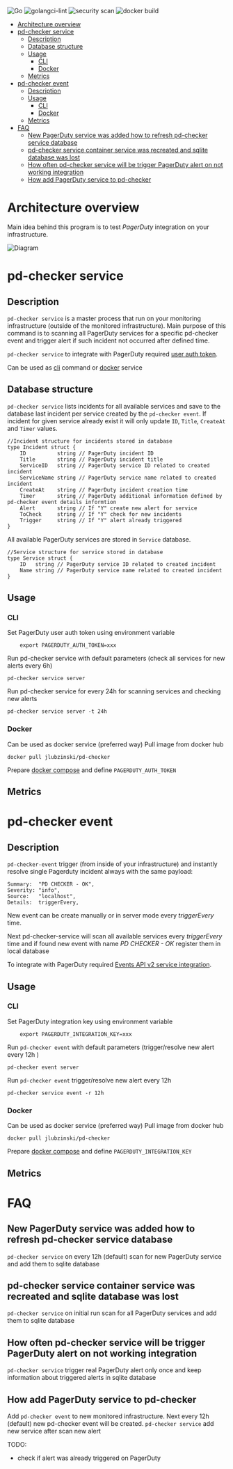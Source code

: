 ![Go](https://github.com/jaceklubzinski/pd-checker/workflows/Go/badge.svg?branch=master)
![golangci-lint](https://github.com/jaceklubzinski/pd-checker/workflows/golangci-lint/badge.svg?branch=master)
![security scan](https://github.com/jaceklubzinski/pd-checker/workflows/security%20scan/badge.svg?branch=master)
![docker build](https://github.com/jaceklubzinski/pd-checker/workflows/docker%20build/badge.svg?branch=v0.0.1)

- [Architecture overview](#architecture-overview)
- [pd-checker service](#pd-checker-service)
	- [Description](#description)
	- [Database structure](#database-structure)
	- [Usage](#usage)
		- [CLI](#cli)
		- [Docker](#docker)
	- [Metrics](#metrics)
- [pd-checker event](#pd-checker-event)
	- [Description](#description-1)
	- [Usage](#usage-1)
		- [CLI](#cli-1)
		- [Docker](#docker-1)
	- [Metrics](#metrics-1)
- [FAQ](#faq)
	- [New PagerDuty service was added how to refresh pd-checker service database](#new-pagerduty-service-was-added-how-to-refresh-pd-checker-service-database)
	- [pd-checker service container service was recreated and sqlite database was lost](#pd-checker-service-container-service-was-recreated-and-sqlite-database-was-lost)
	- [How often pd-checker service will be trigger PagerDuty alert on not working integration](#how-often-pd-checker-service-will-be-trigger-pagerduty-alert-on-not-working-integration)
	- [How add PagerDuty service to pd-checker](#how-add-pagerduty-service-to-pd-checker)
# Architecture overview
Main idea behind this program is to test _PagerDuty_ integration on your infrastructure.

![Diagram](doc/images/pd-checker.png)

# pd-checker service
## Description
`pd-checker service` is a master process that run on your monitoring infrastructure (outside of the monitored infrastructure).
Main purpose of this command is to scanning all PagerDuty services for a specific pd-checker event and trigger alert if such incident not occurred after defined time. 

`pd-checker service` to integrate with PagerDuty required [user auth token](https://support.pagerduty.com/docs/generating-api-keys#section-rest-api-keys).

Can be used as [cli](#cli) command or [docker](#docker) service

## Database structure
`pd-checker service` lists incidents for all available services and save to the database last incident per service created by the `pd-checker event`.
If incident for given service already exist it will only update `ID`, `Title`, `CreateAt` and `Timer` values. 
```
//Incident structure for incidents stored in database
type Incident struct {
	ID          string // PagerDuty incident ID
	Title       string // PagerDuty incident title
	ServiceID   string // PagerDuty service ID related to created incident
	ServiceName string // PagerDuty service name related to created incident
	CreateAt    string // PagerDuty incident creation time
	Timer       string // PagerDuty additional information defined by pd-checker event details informtion
	Alert       string // If "Y" create new alert for service
	ToCheck     string // If "Y" check for new incidents 
	Trigger     string // If "Y" alert already triggered
}
```

All available PagerDuty services are stored in `Service` database.
```
//Service structure for service stored in database
type Service struct {
	ID   string // PagerDuty service ID related to created incident
	Name string // PagerDuty service name related to created incident
}
```

## Usage
### CLI
Set PagerDuty user auth token using environment variable 
```
	export PAGERDUTY_AUTH_TOKEN=xxx
```


Run pd-checker service with default parameters (check all services for new alerts every 6h)
```
pd-checker service server
```


Run pd-checker service for every 24h for scanning services and checking new alerts
```
pd-checker service server -t 24h
```
### Docker
Can be used as docker service (preferred way)
Pull image from docker hub
```
docker pull jlubzinski/pd-checker
```

Prepare [docker compose](deployments/docker-compose-service.yml) and define `PAGERDUTY_AUTH_TOKEN` 
## Metrics

# pd-checker event
## Description
`pd-checker-event` trigger (from inside of your infrastructure) and instantly resolve single Pagerduty incident always with the same payload:
```
Summary:  "PD CHECKER - OK",
Severity: "info",
Source:   "localhost",
Details:  triggerEvery,
```

New event can be create manually or in server mode every _triggerEvery_ time.

Next pd-checker-service will scan all available services every _triggerEvery_ time and if found new event with name _PD CHECKER - OK_ register them in local database 

To integrate with PagerDuty required [Events API v2 service integration](https://support.pagerduty.com/docs/services-and-integrations#events-api-v2).

## Usage
### CLI
Set PagerDuty integration key using environment variable 
```
	export PAGERDUTY_INTEGRATION_KEY=xxx
```


Run `pd-checker event` with default parameters (trigger/resolve new alert every 12h )
```
pd-checker event server
```


Run `pd-checker event` trigger/resolve new alert every 12h
```
pd-checker service event -r 12h
```
### Docker
Can be used as docker service (preferred way)
Pull image from docker hub
```
docker pull jlubzinski/pd-checker
```

Prepare [docker compose](deployments/docker-compose-event.yml) and define `PAGERDUTY_INTEGRATION_KEY` 
## Metrics
# FAQ
## New PagerDuty service was added how to refresh pd-checker service database
`pd-checker service` on every 12h (default) scan for new PagerDuty service and add them to sqlite database
## pd-checker service container service was recreated and sqlite database was lost
`pd-checker service` on initial run scan for all PagerDuty services and add them to sqlite database
## How often pd-checker service will be trigger PagerDuty alert on not working integration
`pd-checker service` trigger real PagerDuty alert only once and keep information about triggered alerts in sqlite database
## How add PagerDuty service to pd-checker
Add `pd-checker event` to new monitored infrastructure. Next every 12h (default) new pd-checker event will be created. `pd-checker service` add new service after scan new alert

TODO:
- check if alert was already triggered on PagerDuty